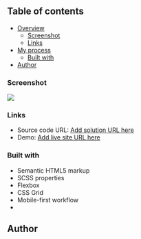## Table of contents

- [Overview](#overview)
  - [Screenshot](#screenshot)
  - [Links](#links)
- [My process](#my-process)
  - [Built with](#built-with)
- [Author](#author)

### Screenshot
 
![](./screenshot.jpg)

### Links

- Source code URL: [Add solution URL here](https://github.com/tsiestova/landing-page)
- Demo: [Add live site URL here](https://your-live-site-url.com)

### Built with
 
- Semantic HTML5 markup
- SCSS properties
- Flexbox
- CSS Grid
- Mobile-first workflow
- 
## Author 


